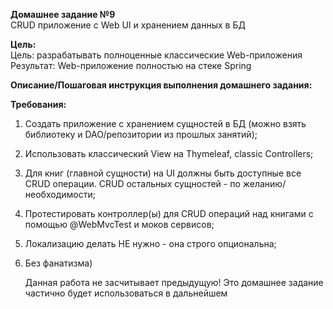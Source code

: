 **Домашнее задание №9**  
CRUD приложение с Web UI и хранением данных в БД

**Цель:**  
Цель: разрабатывать полноценные классические Web-приложения
Результат: Web-приложение полностью на стеке Spring

**Описание/Пошаговая инструкция выполнения домашнего задания:**



**Требования:**

1. Создать приложение с хранением сущностей в БД (можно взять библиотеку и DAO/репозитории из прошлых занятий);
2. Использовать классический View на Thymeleaf, classic Controllers;
3. Для книг (главной сущности) на UI должны быть доступные все CRUD операции. CRUD остальных сущностей - по желанию/необходимости;
4. Протестировать контроллер(ы) для CRUD операций над книгами с помощью @WebMvcTest и моков сервисов;
5. Локализацию делать НЕ нужно - она строго опциональна;
6. Без фанатизма)

   Данная работа не засчитывает предыдущую!
   Это домашнее задание частично будет использоваться в дальнейшем